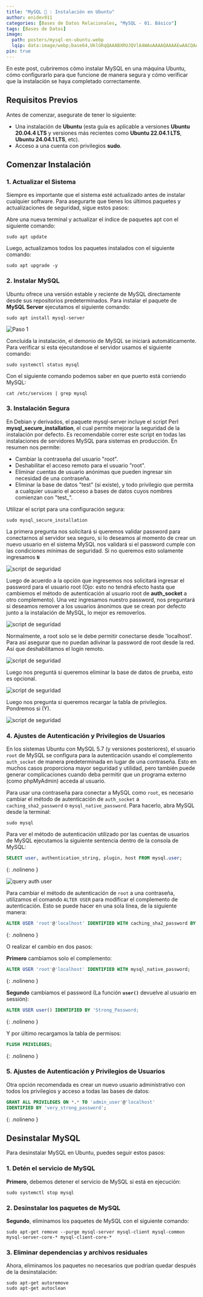 ```yaml
---
title: "MySQL 🐬 : Instalación en Ubuntu"
author: enidev911
categories: [Bases de Datos Relacionales, "MySQL - 01. Básico"]
tags: [Bases de Datos]
image:
  path: posters/mysql-en-ubuntu.webp
  lqip: data:image/webp;base64,UklGRqQAAABXRUJQVlA4WAoAAAAQAAAAEwAACQAAQUxQSCcAAAABL2AgbRv/lrf9sRERgQDDEBQ1KWQQyyKcv0zfA4jo/wR0rZeBywgAVlA4IFYAAACwAwCdASoUAAoAPzmEuVOvKKWisAgB4CcJZAAAWp+zrp5N706UoAD+0yzGH55omUGTA1lboMfXjsGi2Ix/W5CFQKGoOFGcb4v9/EHv/E2nEamNObwAAA==
pin: true
---
```


En este post, cubriremos cómo instalar MySQL en una máquina Ubuntu, cómo configurarlo para que funcione de manera segura y cómo verificar que la instalación se haya completado correctamente.

## **Requisitos Previos**

Antes de comenzar, asegurate de tener lo siguiente:

- Una instalación de **Ubuntu** (esta guía es aplicable a versiones **Ubuntu 20.04.4 LTS** y versiones más recientes como **Ubuntu 22.04.1 LTS**, **Ubuntu 24.04.1 LTS**, etc).
- Acceso a una cuenta con privilegios **sudo**.

## **Comenzar Instalación**

### **1. Actualizar el Sistema**

Siempre es importante que el sistema esté actualizado antes de instalar cualquier software. Para asegurarte que tienes los últimos paquetes y actualizaciones de seguridad, sigue estos pasos:

Abre una nueva terminal y actualizar el índice de paquetes apt con el siguiente comando:
  
```terminal
sudo apt update
```

Luego, actualizamos todos los paquetes instalados con el siguiente comando:

```terminal
sudo apt upgrade -y
```

### **2. Instalar MySQL**

Ubuntu ofrece una versión estable y reciente de MySQL directamente desde sus repositorios predeterminados. Para instalar el paquete de **MySQL Server** ejecutamos el siguiente comando:
  
```terminal
sudo apt install mysql-server
```

![Paso 1](mysql/mysql-ubuntu-install-step-1.png)


Concluida la instalación, el demonio de MySQL se iniciará automáticamente. Para verificar si esta ejecutandose el servidor usamos el siguiente comando:

```terminal
sudo systemctl status mysql
```

Con el siguiente comando podemos saber en que puerto está corriendo MySQL:

```terminal
cat /etc/services | grep mysql
```

### **3. Instalación Segura**

En Debian y derivados, el paquete mysql-server incluye el script Perl **mysql\_secure\_installation**, el cual permite mejorar la seguridad de la instalación por defecto. Es recomendable correr este script en todas las instalaciones de servidores MySQL para sistemas en producción. En resumen nos permite:

* Cambiar la contraseña del usuario "root".
* Deshabilitar el acceso remoto para el usuario "root".
* Eliminar cuentas de usuario anónimas que pueden ingresar sin necesidad de una contraseña.
* Eliminar la base de datos "test" (si existe), y todo privilegio que permita a cualquier usuario el acceso a bases de datos cuyos nombres comienzan con "test\_".

Utilizar el script para una configuración segura:

```terminal
sudo mysql_secure_installation
```

La primera pregunta nos solicitará si queremos validar password para conectarnos al servidor sea seguro, si lo deseamos al momento de crear un nuevo usuario en el sistema MySQL nos validará si el password cumple con las condiciones mínimas de seguridad. Si no queremos esto solamente ingresamos **`N`**

![script de seguridad](mysql/mysql-ubuntu-secure-installation-1.png)

Luego de acuerdo a la opción que ingresemos nos solicitará ingresar el password para el usuario root (Ojo: esto no tendrá efecto hasta que cambiemos el método de autenticación al usuario root de **auth\_socket** a otro complemento). Una vez ingresamos nuestro password, nos preguntará si deseamos remover a los usuarios ánonimos que se crean por defecto junto a la instalación de MySQL, lo mejor es removerlos.

![script de seguridad](mysql/mysql-ubuntu-secure-installation-2.png)

Normalmente, a root solo se le debe permitir conectarse desde 'localhost'. Para así asegurar que no puedan adivinar la password de root desde la red. Así que deshabilitamos el logín remoto.

![script de seguridad](mysql/mysql-ubuntu-secure-installation-3.png)

Luego nos preguntá si queremos eliminar la base de datos de prueba, esto es opcional.

![script de seguridad](mysql/mysql-ubuntu-secure-installation-4.png)

Luego nos pregunta si queremos recargar la tabla de privilegios. Pondremos si (Y).

![script de seguridad](mysql/mysql-ubuntu-secure-installation-5.png)


### **4. Ajustes de Autenticación y Privilegios de Usuarios**

En los sistemas Ubuntu con MySQL 5.7 (y versiones posteriores), el usuario `root` de MySQL se configura para la autenticación usando el complemento `auth_socket` de manera predeterminada en lugar de una contraseña. Esto en muchos casos proporciona mayor seguridad y utilidad, pero también puede generar complicaciones cuando deba permitir que un programa externo (como phpMyAdmin) acceda al usuario.

Para usar una contraseña para conectar a MySQL como `root`, es necesario cambiar el método de autenticación de `auth_socket` a `caching_sha2_password` o `mysql_native_password`. Para hacerlo, abra MySQL desde la terminal:

```terminal
sudo mysql
```

Para ver el método de autenticación utilizado por las cuentas de usuarios de MySQL ejecutamos la siguiente sentencia dentro de la consola de MySQL:

```sql
SELECT user, authentication_string, plugin, host FROM mysql.user;
```
{: .nolineno }

![query auth user](mysql/mysql-ubuntu-query-auth-user.png)

Para cambiar el método de autenticación de `root` a una contraseña, utilizamos el comando `ALTER USER` para modificar el complemento de autenticación. Esto se puede hacer en una sola línea, de la siguiente manera:


```sql
ALTER USER 'root'@'localhost' IDENTIFIED WITH caching_sha2_password BY 'password';
```
{: .nolineno }

O realizar el cambio en dos pasos:

**Primero** cambiamos solo el complemento:

```sql
ALTER USER 'root'@'localhost' IDENTIFIED WITH mysql_native_password;
```
{: .nolineno }

**Segundo** cambiamos el password (La función **`user()`** devuelve al usuario en sessión):

```sql
ALTER USER user() IDENTIFIED BY 'Strong_Password;
```
{: .nolineno }

Y por último recargamos la tabla de permisos:
  
```sql
FLUSH PRIVILEGES;
```
{: .nolineno }

### **5. Ajustes de Autenticación y Privilegios de Usuarios**

Otra opción recomendada es crear un nuevo usuario administrativo con todos los privilegios y acceso a todas las bases de datos:

```sql
GRANT ALL PRIVILEGES ON *.* TO 'admin_user'@'localhost'
IDENTIFIED BY 'very_strong_password';
```
{: .nolineno }


## **Desinstalar MySQL**

Para desinstalar MySQL en Ubuntu, puedes seguir estos pasos:

### **1. Detén el servicio de MySQL**

**Primero**, debemos detener el servicio de MySQL si está en ejecución:

```terminal
sudo systemctl stop mysql
```

### **2. Desinstalar los paquetes de MySQL**

**Segundo**, eliminamos los paquetes de MySQL con el siguiente comando:

```terminal
sudo apt-get remove --purge mysql-server mysql-client mysql-common mysql-server-core-* mysql-client-core-*
```

### **3. Eliminar dependencias y archivos residuales**

Ahora, eliminamos los paquetes no necesarios que podrían quedar después de la desinstalación:
 
```terminal
sudo apt-get autoremove
sudo apt-get autoclean
```
